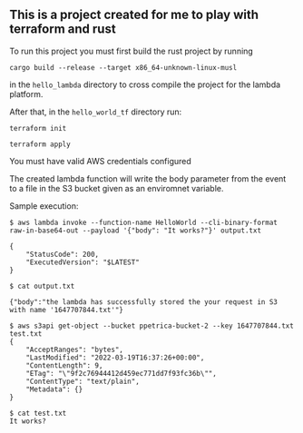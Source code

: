 ## This is a project created for me to play with terraform and rust

To run this project you must first build the rust project by running
```
cargo build --release --target x86_64-unknown-linux-musl
```
in the `hello_lambda` directory to cross compile the project for the lambda platform.

After that, in the `hello_world_tf` directory run:
```
terraform init

terraform apply
```

You must have valid AWS credentials configured

The created lambda function will write the body parameter from the event to a file in the S3 bucket given as an enviromnet variable.

Sample execution:
```
$ aws lambda invoke --function-name HelloWorld --cli-binary-format raw-in-base64-out --payload '{"body": "It works?"}' output.txt

{
    "StatusCode": 200,
    "ExecutedVersion": "$LATEST"
}

$ cat output.txt

{"body":"the lambda has successfully stored the your request in S3 with name '1647707844.txt'"}

$ aws s3api get-object --bucket ppetrica-bucket-2 --key 1647707844.txt test.txt
{
    "AcceptRanges": "bytes",
    "LastModified": "2022-03-19T16:37:26+00:00",
    "ContentLength": 9,
    "ETag": "\"9f2c76944412d459ec771dd7f93fc36b\"",
    "ContentType": "text/plain",
    "Metadata": {}
}

$ cat test.txt 
It works?

```

